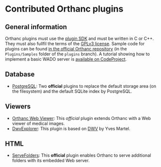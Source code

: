 # Contributed Orthanc plugins

## General information

Orthanc plugins must use the [plugin SDK](https://code.google.com/p/orthanc/source/browse/Plugins/Include/OrthancCPlugin.h) and must be written in C or C++. They must also fullfil the terms of the [GPLv3 license](http://www.gnu.org/licenses/quick-guide-gplv3.en.html). Sample code for plugins can be found [in the official Orthanc repository](https://code.google.com/p/orthanc/source/browse/?name=default#hg%2FPlugins%2FSamples) (in the `Plugins/Samples` folder of the `plugins` branch). A tutorial showing how to implement a basic WADO server is [available on CodeProject](http://codeproject.com/Articles/797118/Implementing-a-WADO-Server-using-Orthanc).

## Database

* [PostgreSQL](https://code.google.com/p/orthanc-postgresql/): Two **official** plugins to replace the default storage area (on the filesystem) and the default SQLite index by PostgreSQL.

## Viewers

* [Orthanc Web Viewer](https://code.google.com/p/orthanc-webviewer/): This *official* plugin extends Orthanc with a Web viewer of medical images.
* [DwvExplorer](https://github.com/ivmartel/DwvExplorer): This plugin is based on [DWV](https://github.com/ivmartel/dwv/wiki) by Yves Martel.

## HTML

* [ServeFolders](https://code.google.com/p/orthanc/source/browse/?name=default#hg%2FPlugins%2FSamples%2FServeFolders): This **official** plugin enables Orthanc to serve additional folders with its embedded Web server.
